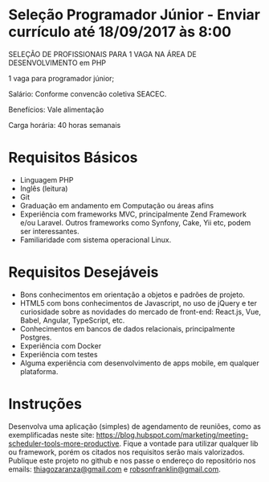 Seleção Programador Júnior - Enviar currículo até 18/09/2017 às 8:00
============


SELEÇÃO DE PROFISSIONAIS PARA 1 VAGA NA ÁREA DE DESENVOLVIMENTO em PHP

1 vaga para programador júnior;

Salário: Conforme convencão coletiva SEACEC.

Benefícios: Vale alimentação

Carga horária: 40 horas semanais

# Requisitos Básicos

* Linguagem PHP
* Inglês (leitura)
* Git
* Graduação em andamento em Computação ou áreas afins
* Experiência com frameworks MVC, principalmente Zend Framework e/ou Laravel. Outros frameworks como Synfony, Cake, Yii etc, podem ser interessantes.
* Familiaridade com sistema operacional Linux.

# Requisitos Desejáveis

* Bons conhecimentos em orientação a objetos e padrões de projeto.
* HTML5 com bons conhecimentos de Javascript, no uso de jQuery e ter curiosidade sobre as novidades do mercado de front-end: React.js, Vue, Babel, Angular, TypeScript, etc.
* Conhecimentos em bancos de dados relacionais, principalmente Postgres.
* Experiência com Docker
* Experiência com testes 
* Alguma experiência com desenvolvimento de apps mobile, em qualquer plataforma.

# Instruções

Desenvolva uma aplicação (simples) de agendamento de reuniões, como as exemplificadas neste site: https://blog.hubspot.com/marketing/meeting-scheduler-tools-more-productive. Fique a vontade para utilizar qualquer lib ou framework, porém os citados nos requisitos serão mais valorizados. Publique este projeto no github e nos passe o endereço do repositório nos emails: thiagozaranza@gmail.com e robsonfranklin@gmail.com.

